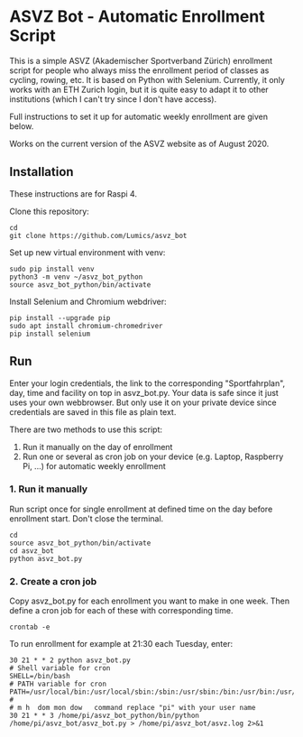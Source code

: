 # ASVZ Bot - Automatic Enrollment Script


This is a simple ASVZ (Akademischer Sportverband Zürich) enrollment script for people who always miss the enrollment period of classes as cycling, rowing, etc. It is based on Python with Selenium. Currently, it only works with an ETH Zurich login, but it is quite easy to adapt it to other institutions (which I can't try since I don't have access).

Full instructions to set it up for automatic weekly enrollment are given below.

Works on the current version of the ASVZ website as of August 2020.

## Installation

These instructions are for Raspi 4. 

Clone this repository:

```
cd
git clone https://github.com/Lumics/asvz_bot
```

Set up new virtual environment with venv:

```
sudo pip install venv
python3 -m venv ~/asvz_bot_python
source asvz_bot_python/bin/activate
```

Install Selenium and Chromium webdriver:

```
pip install --upgrade pip
sudo apt install chromium-chromedriver
pip install selenium
```

## Run

Enter your login credentials, the link to the corresponding "Sportfahrplan", day, time and facility on top in asvz_bot.py. Your data is safe since it just uses your own webbrowser. But only use it on your private device since credentials are saved in this file as plain text. 

There are two methods to use this script:

1. Run it manually on the day of enrollment
2. Run one or several as cron job on your device (e.g. Laptop, Raspberry Pi, ...) for automatic weekly enrollment

### 1. Run it manually

Run script once for single enrollment at defined time on the day before enrollment start. Don't close the terminal.

```
cd 
source asvz_bot_python/bin/activate
cd asvz_bot
python asvz_bot.py
```

### 2. Create a cron job

Copy asvz_bot.py for each enrollment you want to make in one week. Then define a cron job for each of these with corresponding time.

```
crontab -e
```

To run enrollment for example at 21:30 each Tuesday, enter:

```
30 21 * * 2 python asvz_bot.py
# Shell variable for cron
SHELL=/bin/bash
# PATH variable for cron
PATH=/usr/local/bin:/usr/local/sbin:/sbin:/usr/sbin:/bin:/usr/bin:/usr/bin/X11
# 
# m h  dom mon dow   command replace "pi" with your user name
30 21 * * 3 /home/pi/asvz_bot_python/bin/python /home/pi/asvz_bot/asvz_bot.py > /home/pi/asvz_bot/asvz.log 2>&1
```


